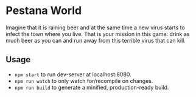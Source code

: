 # Pestana World

Imagine that it is raining beer and at the same time a new virus starts to infect the town where you live. That is your mission in this game: drink as much beer as you can and run away from this terrible virus that can kill.

## Usage

-   `npm start` to run dev-server at localhost:8080.
-   `npm run watch` to only watch for/recompile on changes.
-   `npm run build` to generate a minified, production-ready build.
